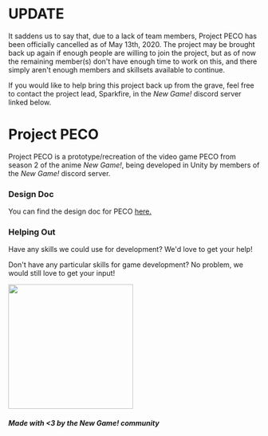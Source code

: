 # UPDATE
It saddens us to say that, due to a lack of team members, Project PECO has been officially cancelled as of May 13th, 2020. The project may be brought back up again if enough people are willing to join the project, but as of now the remaining member(s) don't have enough time to work on this, and there simply aren't enough members and skillsets available to continue.

If you would like to help bring this project back up from the grave, feel free to contact the project lead, Sparkfire, in the <em>New Game!</em> discord server linked below.

# Project PECO
Project PECO is a prototype/recreation of the video game PECO from season 2 of the anime <em>New Game!</em>, being developed in Unity by members of the <em>New Game!</em> discord server.

### Design Doc 
You can find the design doc for PECO <a href="https://docs.google.com/document/d/1e8xRC-qYgIWQ6_b9QR8jcXFQeY30VqKpXcBFvRD1Qvs/edit">here.</a>

### Helping Out
Have any skills we could use for development? We'd love to get your help!

Don't have any particular skills for game development? No problem, we would still love to get your input!

<a href="https://discord.gg/ZWW5CJw">
  <img width="250" src="https://i.imgur.com/GlEHVES.png"></img>
</a>

##### Made with <3 by the New Game! community
